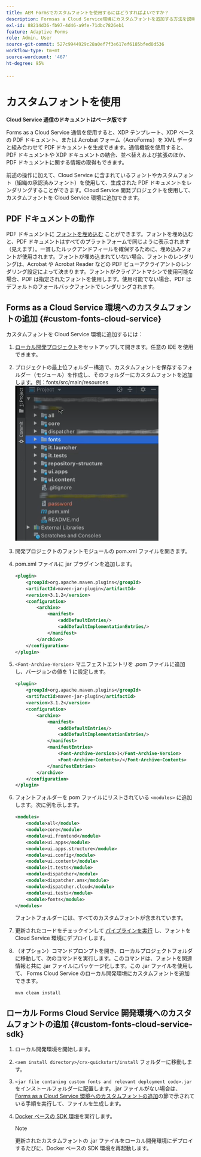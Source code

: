 ```yaml
---
title: AEM Formsでカスタムフォントを使用するにはどうすればよいですか？
description: Formsas a Cloud Service環境にカスタムフォントを追加する方法を説明します。
exl-id: 88214d36-fb97-4d46-a9fe-71dbc7826eb1
feature: Adaptive Forms
role: Admin, User
source-git-commit: 527c9944929c28a0ef7f3e617ef6185bfed0d536
workflow-type: tm+mt
source-wordcount: '467'
ht-degree: 95%

---
```


# カスタムフォントを使用

**Cloud Service 通信のドキュメントはベータ版です**

Forms as a Cloud Service 通信を使用すると、XDP テンプレート、XDP ベースの PDF ドキュメント、または Acrobat フォーム（AcroForms）を XML データと組み合わせて PDF ドキュメントを生成できます。通信機能を使用すると、PDF ドキュメントや XDP ドキュメントの結合、並べ替えおよび拡張のほか、PDF ドキュメントに関する情報の取得もできます。

前述の操作に加えて、Cloud Service に含まれているフォントやカスタムフォント（組織の承認済みフォント）を使用して、生成された PDF ドキュメントをレンダリングすることができます。Cloud Service 開発プロジェクトを使用して、カスタムフォントを Cloud Service 環境に追加できます。

## PDF ドキュメントの動作

PDF ドキュメントに [フォントを埋め込む](https://adobedocs.github.io/experience-manager-forms-cloud-service-developer-reference/references/output-sync/#tag/PrintedOutputOptions) ことができます。フォントを埋め込むと、PDF ドキュメントはすべてのプラットフォームで同じように表示されます（見えます）。一貫したルックアンドフィールを確保するために、埋め込みフォントが使用されます。フォントが埋め込まれていない場合、フォントのレンダリングは、Acrobat や Acrobat Reader などの PDF ビューアクライアントのレンダリング設定によって決まります。フォントがクライアントマシンで使用可能な場合、PDF は指定されたフォントを使用します。使用可能でない場合、PDF はデフォルトのフォールバックフォントでレンダリングされます。

## Forms as a Cloud Service 環境へのカスタムフォントの追加 {#custom-fonts-cloud-service}

カスタムフォントを Cloud Service 環境に追加するには：

1. [ローカル開発プロジェクト](setup-local-development-environment.md)をセットアップして開きます。任意の IDE を使用できます。
1. プロジェクトの最上位フォルダー構造で、カスタムフォントを保存するフォルダー（モジュール）を作成し、そのフォルダーにカスタムフォントを追加します。例：fonts/src/main/resources
   ![フォントフォルダー](assets/fonts.png)

1. 開発プロジェクトのフォントモジュールの pom.xml ファイルを開きます。
1. pom.xml ファイルに jar プラグインを追加します。

   ```xml
   <plugin>
       <groupId>org.apache.maven.plugins</groupId>
       <artifactId>maven-jar-plugin</artifactId>
       <version>3.1.2</version>
       <configuration>
           <archive>
               <manifest>
                   <addDefaultEntries/>
                   <addDefaultImplementationEntries/>
               </manifest>
           </archive>
       </configuration>
   </plugin>
   ```

1. `<Font-Archive-Version>` マニフェストエントリを .pom ファイルに追加し、バージョンの値を 1 に設定します。

   ```xml
   <plugin>
       <groupId>org.apache.maven.plugins</groupId>
       <artifactId>maven-jar-plugin</artifactId>
       <version>3.1.2</version>
       <configuration>
           <archive>
               <manifest>
                   <addDefaultEntries/>
                   <addDefaultImplementationEntries/>
               </manifest>
               <manifestEntries>
                   <Font-Archive-Version>1</Font-Archive-Version>
                   <Font-Archive-Contents>/</Font-Archive-Contents>
               </manifestEntries> 
           </archive>
       </configuration>
   </plugin>
   ```

1. フォントフォルダーを pom ファイルにリストされている `<modules>` に追加します。次に例を示します。

   ```xml
   <modules>
       <module>all</module>
       <module>core</module>
       <module>ui.frontend</module>
       <module>ui.apps</module>
       <module>ui.apps.structure</module>
       <module>ui.config</module>
       <module>ui.content</module>
       <module>it.tests</module>
       <module>dispatcher</module>
       <module>dispatcher.ams</module>
       <module>dispatcher.cloud</module>
       <module>ui.tests</module>
       <module>fonts</module>
   </modules>
   ```

   フォントフォルダーには、すべてのカスタムフォントが含まれています。

1. 更新されたコードをチェックインして [パイプラインを実行](/help/implementing/cloud-manager/deploy-code.md) し、フォントを Cloud Service 環境にデプロイします。

1. （オプション）コマンドプロンプトを開き、ローカルプロジェクトフォルダに移動して、次のコマンドを実行します。このコマンドは、フォントを関連情報と共に .jar ファイルにパッケージ化します。この .jar ファイルを使用して、 Forms Cloud Service のローカル開発環境にカスタムフォントを追加できます。

   ```shell
   mvn clean install
   ```

## ローカル Forms Cloud Service 開発環境へのカスタムフォントの追加 {#custom-fonts-cloud-service-sdk}

1. ローカル開発環境を開始します。
1. `<aem install directory>/crx-quickstart/install` フォルダーに移動します。
1. `<jar file contaning custom fonts and relevant deployment code>.jar` をインストールフォルダーに配置します。.jar ファイルがない場合は、[Forms as a Cloud Service 環境へのカスタムフォントの追加](#custom-fonts-cloud-service)の節で示されている手順を実行して、ファイルを生成します。
1. [Docker ベースの SDK 環境](setup-local-development-environment.md#docker-microservices)を実行します。


   >[!NOTE]
   >
   >更新されたカスタムフォントの .jar ファイルをローカル開発環境にデプロイするたびに、Docker ベースの SDK 環境を再起動します。
